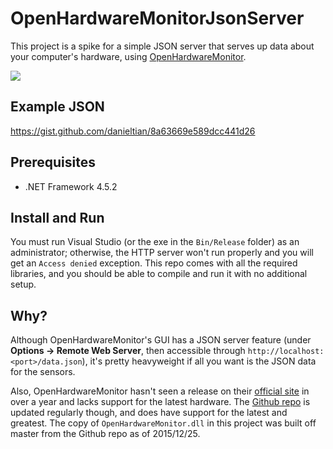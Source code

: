 # OpenHardwareMonitorJsonServer
This project is a spike for a simple JSON server that serves up data about your computer's hardware, using [OpenHardwareMonitor](https://github.com/openhardwaremonitor/openhardwaremonitor).

![](https://i.imgur.com/UWfV3o7.jpg)

## Example JSON

https://gist.github.com/danieltian/8a63669e589dcc441d26

## Prerequisites
- .NET Framework 4.5.2

## Install and Run
You must run Visual Studio (or the exe in the `Bin/Release` folder) as an administrator; otherwise, the HTTP server won't run properly and you will get an `Access denied` exception. This repo comes with all the required libraries, and you should be able to compile and run it with no additional setup.

## Why?
Although OpenHardwareMonitor's GUI has a JSON server feature (under **Options -> Remote Web Server**, then accessible through `http://localhost:<port>/data.json`), it's pretty heavyweight if all you want is the JSON data for the sensors.

Also, OpenHardwareMonitor hasn't seen a release on their [official site](http://openhardwaremonitor.org/) in over a year and lacks support for the latest hardware. The [Github repo](https://github.com/openhardwaremonitor/openhardwaremonitor) is updated regularly though, and does have support for the latest and greatest. The copy of `OpenHardwareMonitor.dll` in this project was built off master from the Github repo as of 2015/12/25.

